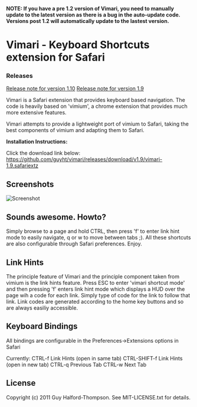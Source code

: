 **NOTE: If you have a pre 1.2 version of Vimari, you need to manually update to the latest version as there is a bug in the auto-update code.  Versions post 1.2 will automatically update to the lastest version.**

Vimari - Keyboard Shortcuts extension for Safari
================================================

### Releases
[Release note for version 1.10](https://github.com/guyht/vimari/releases/tag/v1.10)
[Release note for version 1.9](https://github.com/guyht/vimari/releases/tag/v1.9)


Vimari is a Safari extension that provides keyboard based navigation.  The code is heavily based on 'vimium', a chrome extension that provides much more extensive features.

Vimari attempts to provide a lightweight port of vimium to Safari, taking the best components of vimium and adapting them to Safari.

__Installation Instructions:__

Click the download link below:
	https://github.com/guyht/vimari/releases/download/v1.9/vimari-1.9.safariextz


Screenshots
-----------

![Screenshot](https://github.com/guyht/vimari/raw/gh-pages/shot.png)


Sounds awesome.  Howto?
-----------------------

Simply browse to a page and hold CTRL, then press 'f' to enter link hint mode to easily navigate, q or w to move between tabs ;).  All these shortcuts are also configurable through Safari preferences.  Enjoy.

Link Hints
----------

The principle feature of Vimari and the principle component taken from vimium is the link hints feature.  Press ESC to enter 'vimari shortcut mode' and then pressing 'f' enters link hint mode which displays a HUD over the page wih a code for each link.  Simply type of code for the link to follow that link.  Link codes are generated according to the home key buttons and so are always easiliy accessible.

Keyboard Bindings
-----------------

All bindings are configurable in the Preferences->Extensions options in Safari

Currently:
	CTRL-f	Link Hints (open in same tab)
	CTRL-SHIFT-f Link Hints (open in new tab)
	CTRL-q 	Previous Tab
	CTRL-w	Next Tab



License
-------
Copyright (c) 2011 Guy Halford-Thompson. See MIT-LICENSE.txt for details.
